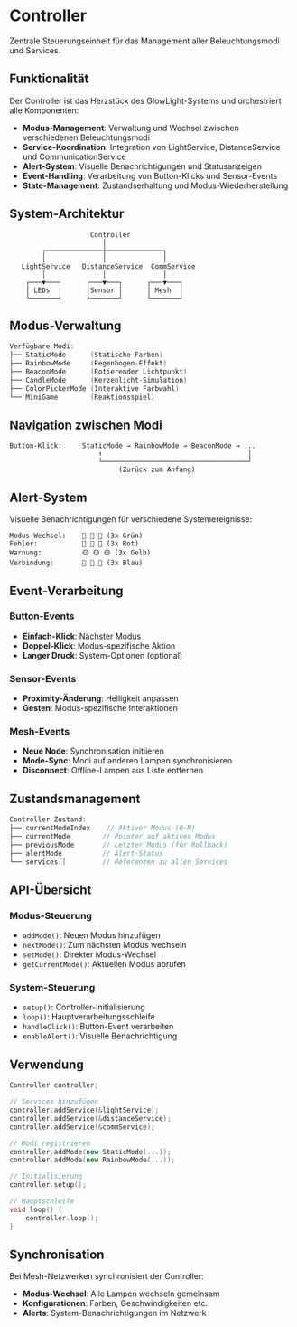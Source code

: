 # Controller

Zentrale Steuerungseinheit für das Management aller Beleuchtungsmodi und Services.

## Funktionalität

Der Controller ist das Herzstück des GlowLight-Systems und orchestriert alle Komponenten:

- **Modus-Management**: Verwaltung und Wechsel zwischen verschiedenen Beleuchtungsmodi
- **Service-Koordination**: Integration von LightService, DistanceService und CommunicationService
- **Alert-System**: Visuelle Benachrichtigungen und Statusanzeigen
- **Event-Handling**: Verarbeitung von Button-Klicks und Sensor-Events
- **State-Management**: Zustandserhaltung und Modus-Wiederherstellung

## System-Architektur

```
                    Controller
                       │
        ┌──────────────┼──────────────┐
        │              │              │
   LightService   DistanceService  CommService
        │              │              │
    ┌───▼───┐      ┌───▼───┐      ┌───▼───┐
    │ LEDs  │      │Sensor │      │ Mesh  │
    └───────┘      └───────┘      └───────┘
```

## Modus-Verwaltung

```cpp
Verfügbare Modi:
├── StaticMode      (Statische Farben)
├── RainbowMode     (Regenbogen-Effekt)
├── BeaconMode      (Rotierender Lichtpunkt)
├── CandleMode      (Kerzenlicht-Simulation)
├── ColorPickerMode (Interaktive Farbwahl)
└── MiniGame        (Reaktionsspiel)
```

## Navigation zwischen Modi

```
Button-Klick:     StaticMode → RainbowMode → BeaconMode → ...
                      ↑                                    │
                      └────────────────────────────────────┘
                           (Zurück zum Anfang)
```

## Alert-System

Visuelle Benachrichtigungen für verschiedene Systemereignisse:

```
Modus-Wechsel:    💚 💚 💚 (3x Grün)
Fehler:           🔴 🔴 🔴 (3x Rot)
Warnung:          🟡 🟡 🟡 (3x Gelb)
Verbindung:       🔵 🔵 🔵 (3x Blau)
```

## Event-Verarbeitung

### Button-Events
- **Einfach-Klick**: Nächster Modus
- **Doppel-Klick**: Modus-spezifische Aktion
- **Langer Druck**: System-Optionen (optional)

### Sensor-Events
- **Proximity-Änderung**: Helligkeit anpassen
- **Gesten**: Modus-spezifische Interaktionen

### Mesh-Events
- **Neue Node**: Synchronisation initiieren
- **Mode-Sync**: Modi auf anderen Lampen synchronisieren
- **Disconnect**: Offline-Lampen aus Liste entfernen

## Zustandsmanagement

```cpp
Controller-Zustand:
├── currentModeIndex    // Aktiver Modus (0-N)
├── currentMode        // Pointer auf aktiven Modus
├── previousMode       // Letzter Modus (für Rollback)
├── alertMode          // Alert-Status
└── services[]         // Referenzen zu allen Services
```

## API-Übersicht

### Modus-Steuerung
- `addMode()`: Neuen Modus hinzufügen
- `nextMode()`: Zum nächsten Modus wechseln
- `setMode()`: Direkter Modus-Wechsel
- `getCurrentMode()`: Aktuellen Modus abrufen

### System-Steuerung
- `setup()`: Controller-Initialisierung
- `loop()`: Hauptverarbeitungsschleife
- `handleClick()`: Button-Event verarbeiten
- `enableAlert()`: Visuelle Benachrichtigung

## Verwendung

```cpp
Controller controller;

// Services hinzufügen
controller.addService(&lightService);
controller.addService(&distanceService);
controller.addService(&commService);

// Modi registrieren
controller.addMode(new StaticMode(...));
controller.addMode(new RainbowMode(...));

// Initialisierung
controller.setup();

// Hauptschleife
void loop() {
    controller.loop();
}
```

## Synchronisation

Bei Mesh-Netzwerken synchronisiert der Controller:
- **Modus-Wechsel**: Alle Lampen wechseln gemeinsam
- **Konfigurationen**: Farben, Geschwindigkeiten etc.
- **Alerts**: System-Benachrichtigungen im Netzwerk

